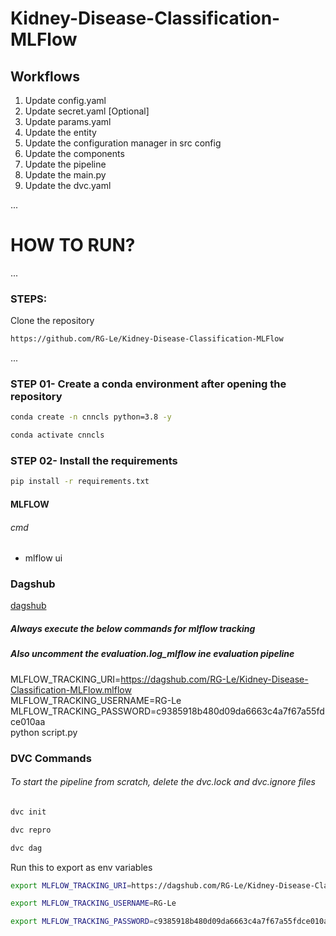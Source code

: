# Kidney-Disease-Classification-MLFlow


## Workflows

1. Update config.yaml
2. Update secret.yaml [Optional]
3. Update params.yaml
4. Update the entity
5. Update the configuration manager in src config
6. Update the components
7. Update the pipeline
8. Update the main.py
9. Update the dvc.yaml


...
# HOW TO RUN?
...
### STEPS:

Clone the repository

```bash
https://github.com/RG-Le/Kidney-Disease-Classification-MLFlow
```
...

### STEP 01- Create a conda environment after opening the repository

```bash
conda create -n cnncls python=3.8 -y
```

```bash
conda activate cnncls
```


### STEP 02- Install the requirements
```bash
pip install -r requirements.txt
```

#### MLFLOW 
###### cmd
- mlflow ui

### Dagshub
[dagshub](https://dagshub.com/)

##### Always execute the below commands for mlflow tracking
##### Also uncomment the evaluation.log_mlflow ine evaluation pipeline
MLFLOW_TRACKING_URI=https://dagshub.com/RG-Le/Kidney-Disease-Classification-MLFlow.mlflow \
MLFLOW_TRACKING_USERNAME=RG-Le \
MLFLOW_TRACKING_PASSWORD=c9385918b480d09da6663c4a7f67a55fdce010aa \
python script.py


### DVC Commands
###### To start the pipeline from scratch, delete the dvc.lock and dvc.ignore files

```bash
dvc init
```

```bash
dvc repro
```

```bash
dvc dag
```

Run this to export as env variables

```bash
export MLFLOW_TRACKING_URI=https://dagshub.com/RG-Le/Kidney-Disease-Classification-MLFlow.mlflow

export MLFLOW_TRACKING_USERNAME=RG-Le

export MLFLOW_TRACKING_PASSWORD=c9385918b480d09da6663c4a7f67a55fdce010aa
```